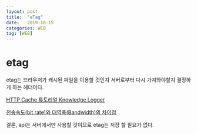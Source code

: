 ```yaml
---
layout: post
title:  "eTag"
date:   2019-10-15
categories: WEB
tag: [WEB]
---
```


# etag
etag는 브라우저가 캐시된 파일을 이용할 것인지 서버로부터 다시 가져와야할지 결정하게 하는 헤더이다. 

[HTTP Cache 튜토리얼 Knowledge Logger](https://www.letmecompile.com/http-cache-%ED%8A%9C%ED%86%A0%EB%A6%AC%EC%96%BC/)  

[전송속도(bit rate)와 대역폭(Bandwidth)의 차이점](https://sonne21c.tistory.com/entry/%EC%A0%84%EC%86%A1%EC%86%8D%EB%8F%84bit-rate%EC%99%80-%EB%8C%80%EC%97%AD%ED%8F%ADBandwidth%EC%9D%98-%EC%B0%A8%EC%9D%B4%EC%A0%90)

결론, api는 서버에서만 사용할 것이므로 etag는 저장 할 필요가 없다. 